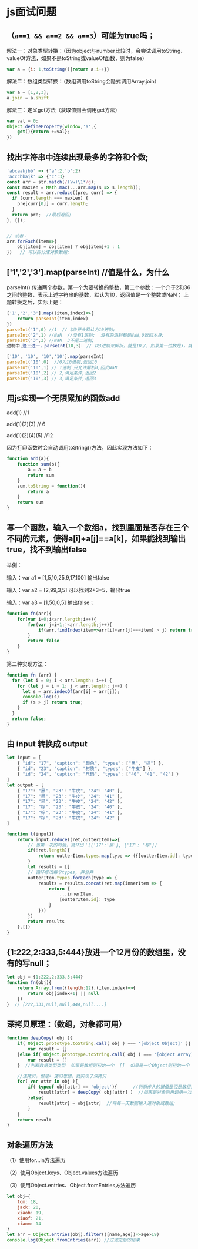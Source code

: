 # js面试问题
## （`a==1 && a==2 && a==3`）可能为true吗；
解法一：对象类型转换：（因为object与number比较时，会尝试调用toString、valueOf方法，如果不是toString或valueOf函数，则为false）
```js
var a = {i: 1,toString(){return a.i++}}
```
解法二：数组类型转换：（数组调用toString会隐式调用Array.join）
```js
var a = [1,2,3];
a.join = a.shift
```
解法三：定义get方法（获取值则会调用get方法）
```js
var val = 0;
Object.defineProperty(window,'a',{
    get(){return +=val};
})
```


## 找出字符串中连续出现最多的字符和个数;

```js
'abcaakjbb' => {'a':2,'b':2}
'acccbbajk' => {'c':3}
const arr = str.match(/(\w)\1*/g);
const maxLen = Math.max(...arr.map(s => s.length));
const result = arr.reduce((pre, curr) => {
  if (curr.length === maxLen) {
    pre[curr[0]] = curr.length;
  }
  return pre;  //最后返回;
}, {});


// 或者：
arr.forEach(item=>{
    obj[item] = obj[item] ? obj[item]+1 : 1
})   // 可以拆分成对象数组; 
```


## ['1','2','3'].map(parseInt)    //值是什么，为什么

parseInt()   传递两个参数，第一个为要转换的整数，第二个参数：一个介于2和36之间的整数，表示上述字符串的基数，默认为10，返回值是一个整数或NaN；
上题转换之后，实际上是：
```js
['1','2','3'].map((item,index)=>{
    return parseInt(item,index)
})
parseInt('1',0) //1  // 以0开头默认为10进制;
parseInt('2',1) //NaN  //没有1进制;  没有的进制都是NaN,0返回本身;
parseInt('3',2) //NaN  3不是二进制;
进制中,逢三进一，parseInt(10,3)  // 以3进制来解析，就是10了，如果第一位数是3，就超出0，1，2了，就为NaN；

['10', '10', '10','10'].map(parseInt)
parseInt('10',0)  //0为10进制,返回10
parseInt('10',1) // 1进制 只允许解析0,因此NaN
parseInt('10',2) // 2,满足条件,返回2
parseInt('10',3) // 3,满足条件,返回3
```



## 用js实现一个无限累加的函数add

add(1) //1

add(1)(2)(3) // 6

add(1)(2)(4)(5) //12

因为打印函数时会自动调用toString()方法，因此实现方法如下：

```js
function add(a){
    function sum(b){
        a = a + b
        return sum
    }
    sum.toString = function(){
        return a
    }
    return sum
}
```



## 写一个函数，输入一个数组a，找到里面是否存在三个不同的元素，使得a[i]+a[j]==a[k]，如果能找到输出true，找不到输出false

举例：

输入：var a1 = [1,5,10,25,9,17,100]   输出false

输入：var a2 = [2,99,3,5]  可以找到2+3=5，输出true

输入：var a3 = [1,50,0,5]    输出false；

```js
function fn(arr){
    for(var i=0;i<arr.length;i++){
        for(var j=i+1;j<arr.length;j++){
            if(arr.findIndex(item=>arr[i]+arr[j]===item) > j) return true
        }
        return false
    }
}
```
第二种实现方法：
```js
function fn (arr) {
  for (let i = 0; i < arr.length; i++) {
    for (let j = i + 1; j < arr.length; j++) {
      let s = arr.indexOf(arr[i] + arr[j]);
      console.log(s)
      if (s > j) return true;
    }
  }
  return false;
}
```



## 由 input 转换成 output

```js
let input = [
    { "id": "17", "caption": "颜色", "types": ["黑", "棕"] },
    { "id": "23", "caption": "材质", "types": ["牛皮"] },
    { "id": "24", "caption": "尺码", "types": ["40", "41", "42"] }
]
let output = [
    { "17": "黑", "23": "牛皮", "24": "40" },
    { "17": "黑", "23": "牛皮", "24": "41" },
    { "17": "黑", "23": "牛皮", "24": "42" },
    { "17": "棕", "23": "牛皮", "24": "40" },
    { "17": "棕", "23": "牛皮", "24": "41" },
    { "17": "棕", "23": "牛皮", "24": "42" }
]
```



```js
function t(input){
    return input.reduce((ret,outterItem)=>{
        // 当第一次的时候，循环出：[{'17':'黑'}, {'17': '棕'}]
        if(!ret.length){
            return outterItem.types.map(type => ({[outterItem.id]: type}))
        }
        let results = []
        // 循环修改每个types, 并合并
        outterItem.types.forEach(type => {
            results = results.concat(ret.map(innerItem => {
                return {
                    ...innerItem,
                    [outterItem.id]: type
                }
            }))
        })
        return results
    },[])
}
```



## {1:222,2:333,5:444}放进一个12月份的数组里，没有的写null；

```js
let obj = {1:222,2:333,5:444}
function fn(obj){
    return Array.from({length:12},(item,index)=>{
        return obj[index+1] || null
    })
}  // [222,333,null,null,444,null....]
```



## 深拷贝原理：（数组，对象都可用）

```js
function deepCopy( obj ){
    if( Object.prototype.toString.call( obj ) === '[object Object]' ){
        var result = {}
    }else if( Object.prototype.toString.call( obj ) === '[object Array]' ){
        var result = []
    }  //判断数据类型类型  如果是数组则初始一个  []  如果是一个Object则初始一个 {}

    //浅拷贝，但是+ 递归思想，就实现了深拷贝
    for( var attr in obj ){
        if( typeof obj[attr] == 'object'){      //判断传入的键值是否是数组或对象
            result[attr] = deepCopy( obj[attr] )  //如果是对象则再调用一次函数; 实现递归;
        }else{
            result[attr] = obj[attr]  //将每一天数据输入进对象或数组;
        }
    }
    return result
}    
```






## 对象遍历方法
（1）使用for...in方法遍历

（2）使用Object.keys、Object.values方法遍历

（3）使用Object.entries、Object.fromEntries方法遍历

```js
let obj={
    tom: 18,
    jack: 20,
    xiaoh: 19,
    xiaof: 21,
    xiaom: 14
}
let arr = Object.entries(obj).filter(([name,age])=>age>19)
console.log(Object.fromEntries(arr)) //过滤之后的结果
```
